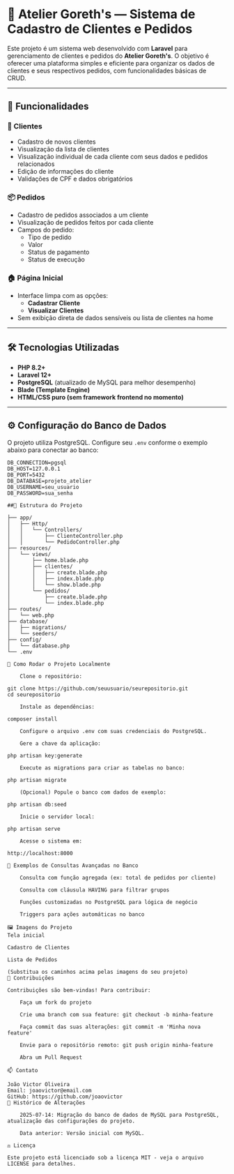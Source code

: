 # 🧵 Atelier Goreth's — Sistema de Cadastro de Clientes e Pedidos

Este projeto é um sistema web desenvolvido com **Laravel** para gerenciamento de clientes e pedidos do **Atelier Goreth's**. O objetivo é oferecer uma plataforma simples e eficiente para organizar os dados de clientes e seus respectivos pedidos, com funcionalidades básicas de CRUD.

---

## 🚀 Funcionalidades

### 👥 Clientes
- Cadastro de novos clientes
- Visualização da lista de clientes
- Visualização individual de cada cliente com seus dados e pedidos relacionados
- Edição de informações do cliente
- Validações de CPF e dados obrigatórios

### 📦 Pedidos
- Cadastro de pedidos associados a um cliente
- Visualização de pedidos feitos por cada cliente
- Campos do pedido:
  - Tipo de pedido
  - Valor
  - Status de pagamento
  - Status de execução

### 🏠 Página Inicial
- Interface limpa com as opções:
  - **Cadastrar Cliente**
  - **Visualizar Clientes**
- Sem exibição direta de dados sensíveis ou lista de clientes na home

---

## 🛠 Tecnologias Utilizadas

- **PHP 8.2+**
- **Laravel 12+**
- **PostgreSQL** (atualizado de MySQL para melhor desempenho)
- **Blade (Template Engine)**
- **HTML/CSS puro (sem framework frontend no momento)**

---

## ⚙️ Configuração do Banco de Dados

O projeto utiliza PostgreSQL. Configure seu `.env` conforme o exemplo abaixo para conectar ao banco:

```env
DB_CONNECTION=pgsql
DB_HOST=127.0.0.1
DB_PORT=5432
DB_DATABASE=projeto_atelier
DB_USERNAME=seu_usuario
DB_PASSWORD=sua_senha

##📁 Estrutura do Projeto

├── app/
│   ├── Http/
│   │   └── Controllers/
│   │       ├── ClienteController.php
│   │       └── PedidoController.php
├── resources/
│   └── views/
│       ├── home.blade.php
│       ├── clientes/
│       │   ├── create.blade.php
│       │   ├── index.blade.php
│       │   └── show.blade.php
│       └── pedidos/
│           ├── create.blade.php
│           └── index.blade.php
├── routes/
│   └── web.php
├── database/
│   ├── migrations/
│   └── seeders/
├── config/
│   └── database.php
└── .env

🧩 Como Rodar o Projeto Localmente

    Clone o repositório:

git clone https://github.com/seuusuario/seurepositorio.git
cd seurepositorio

    Instale as dependências:

composer install

    Configure o arquivo .env com suas credenciais do PostgreSQL.

    Gere a chave da aplicação:

php artisan key:generate

    Execute as migrations para criar as tabelas no banco:

php artisan migrate

    (Opcional) Popule o banco com dados de exemplo:

php artisan db:seed

    Inicie o servidor local:

php artisan serve

    Acesse o sistema em:

http://localhost:8000

📝 Exemplos de Consultas Avançadas no Banco

    Consulta com função agregada (ex: total de pedidos por cliente)

    Consulta com cláusula HAVING para filtrar grupos

    Funções customizadas no PostgreSQL para lógica de negócio

    Triggers para ações automáticas no banco

🖼️ Imagens do Projeto
Tela inicial

Cadastro de Clientes

Lista de Pedidos

(Substitua os caminhos acima pelas imagens do seu projeto)
🤝 Contribuições

Contribuições são bem-vindas! Para contribuir:

    Faça um fork do projeto

    Crie uma branch com sua feature: git checkout -b minha-feature

    Faça commit das suas alterações: git commit -m 'Minha nova feature'

    Envie para o repositório remoto: git push origin minha-feature

    Abra um Pull Request

📫 Contato

João Victor Oliveira
Email: joaovictor@email.com
GitHub: https://github.com/joaovictor
📜 Histórico de Alterações

    2025-07-14: Migração do banco de dados de MySQL para PostgreSQL, atualização das configurações do projeto.

    Data anterior: Versão inicial com MySQL.

⚖️ Licença

Este projeto está licenciado sob a licença MIT - veja o arquivo LICENSE para detalhes.
